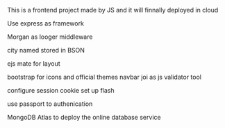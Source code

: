 This is a frontend project made by JS and it will finnally deployed in cloud

Use express as framework 

Morgan as looger middleware

city named stored in BSON

ejs mate for layout

bootstrap for icons and official themes navbar
joi as js validator tool

configure session cookie 
set up flash

use passport to authenication  

MongoDB Atlas to deploy the online  database service 